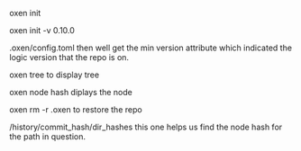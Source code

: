 oxen init

oxen init -v 0.10.0

.oxen/config.toml then well get the min version attribute which indicated the logic version that the repo is on.

oxen tree to display tree

oxen node hash diplays the node

oxen rm -r .oxen to restore the repo

/history/commit_hash/dir_hashes this one helps us find the node hash for the path in question.